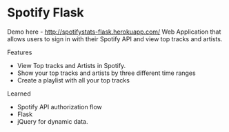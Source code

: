 # Spotify Flask

Demo here - http://spotifystats-flask.herokuapp.com/ 
Web Application that allows users to sign in with their Spotify API and view top tracks and artists. 

Features
- View Top tracks and Artists in Spotify.
- Show your top tracks and artists by three different time ranges
- Create a playlist with all your top tracks

Learned
- Spotify API authorization flow
- Flask
- jQuery for dynamic data.

